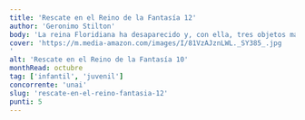```yaml
---
title: 'Rescate en el Reino de la Fantasía 12'
author: 'Geronimo Stilton'
body: 'La reina Floridiana ha desaparecido y, con ella, tres objetos mágicos: el Libro de los Mil Encantamientos, la Bola de Cristal y la Varita Susurrante. Floridiana está en peligro, ¡para salvarla Geronimo tendrá que ir al País de las Arañas Invisibles, al Imperio de los Dragones de Rubí, al Reino de las Ferpientes Fibilantes y al País de las Mil Sombras!'
cover: 'https://m.media-amazon.com/images/I/81VzAJznLWL._SY385_.jpg
'
alt: 'Rescate en el Reino de la Fantasía 10'
monthRead: octubre
tag: ['infantil', 'juvenil']
concorrente: 'unai'
slug: 'rescate-en-el-reino-fantasia-12'
punti: 5
---
```

